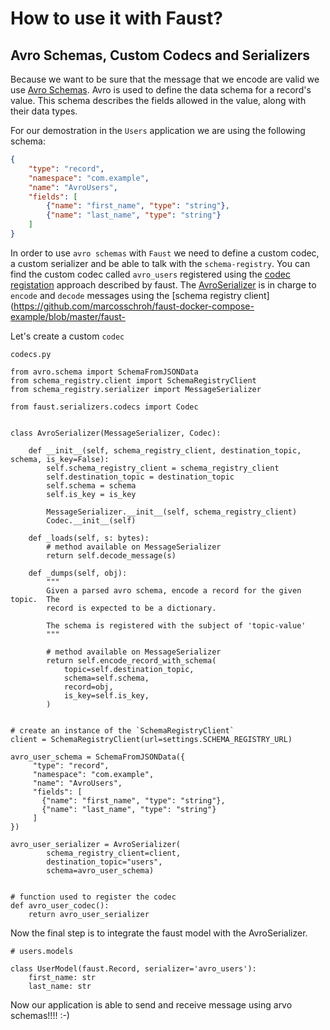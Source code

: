 # How to use it with Faust?

Avro Schemas, Custom Codecs and Serializers
-------------------------------------------

Because we want to be sure that the message that we encode are valid we use [Avro Schemas](https://docs.oracle.com/database/nosql-12.1.3.1/GettingStartedGuide/avroschemas.html).
Avro is used to define the data schema for a record's value. This schema describes the fields allowed in the value, along with their data types.

For our demostration in the `Users` application we are using the following schema:

```json
{
    "type": "record",
    "namespace": "com.example",
    "name": "AvroUsers",
    "fields": [
        {"name": "first_name", "type": "string"},
        {"name": "last_name", "type": "string"}
    ]
}
```

In order to use `avro schemas` with `Faust` we need to define a custom codec, a custom serializer and be able to talk with the `schema-registry`.
You can find the custom codec called `avro_users` registered using the [codec registation](https://faust.readthedocs.io/en/latest/userguide/models.html#codec-registry) approach described by faust.
The [AvroSerializer](https://github.com/marcosschroh/faust-docker-compose-example/blob/master/faust-project/example/helpers/avro/serializer/faust_avro_serializer.py#L8) is in charge to `encode` and `decode` messages using the [schema registry client](https://github.com/marcosschroh/faust-docker-compose-example/blob/master/faust-


Let's create a custom `codec`

```
codecs.py

from avro.schema import SchemaFromJSONData
from schema_registry.client import SchemaRegistryClient
from schema_registry.serializer import MessageSerializer

from faust.serializers.codecs import Codec


class AvroSerializer(MessageSerializer, Codec):

    def __init__(self, schema_registry_client, destination_topic, schema, is_key=False):
        self.schema_registry_client = schema_registry_client
        self.destination_topic = destination_topic
        self.schema = schema
        self.is_key = is_key

        MessageSerializer.__init__(self, schema_registry_client)
        Codec.__init__(self)

    def _loads(self, s: bytes):
        # method available on MessageSerializer
        return self.decode_message(s)

    def _dumps(self, obj):
        """
        Given a parsed avro schema, encode a record for the given topic.  The
        record is expected to be a dictionary.

        The schema is registered with the subject of 'topic-value'
        """

        # method available on MessageSerializer
        return self.encode_record_with_schema(
            topic=self.destination_topic,
            schema=self.schema,
            record=obj,
            is_key=self.is_key,
        )


# create an instance of the `SchemaRegistryClient`
client = SchemaRegistryClient(url=settings.SCHEMA_REGISTRY_URL)

avro_user_schema = SchemaFromJSONData({
     "type": "record",
     "namespace": "com.example",
     "name": "AvroUsers",
     "fields": [
       {"name": "first_name", "type": "string"},
       {"name": "last_name", "type": "string"}
     ]
})

avro_user_serializer = AvroSerializer(
        schema_registry_client=client,
        destination_topic="users",
        schema=avro_user_schema)


# function used to register the codec
def avro_user_codec():
    return avro_user_serializer
```

Now the final step is to integrate the faust model with the AvroSerializer.

```
# users.models

class UserModel(faust.Record, serializer='avro_users'):
    first_name: str
    last_name: str
```

Now our application is able to send and receive message using arvo schemas!!!! :-)